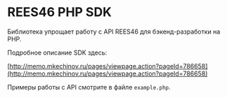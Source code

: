 REES46 PHP SDK
==============

Библиотека упрощает работу с API REES46 для бэкенд-разработки на PHP.

Подробное описание SDK здесь:

[http://memo.mkechinov.ru/pages/viewpage.action?pageId=786658](http://memo.mkechinov.ru/pages/viewpage.action?pageId=786658)

Примеры работы с API смотрите в файле ```example.php```.
